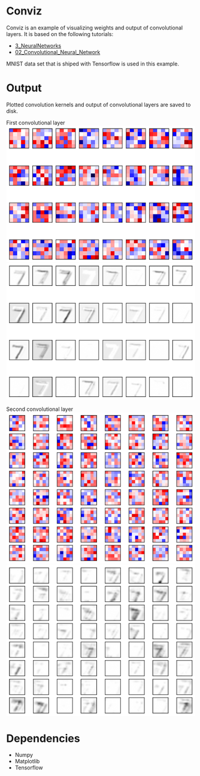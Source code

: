 # Conviz

Conviz is an example of visualizing weights and output of convolutional layers. It is based on the following tutorials:
* [3_NeuralNetworks](https://github.com/aymericdamien/TensorFlow-Examples/blob/master/examples/3_NeuralNetworks/convolutional_network.py)
* [02_Convolutional_Neural_Network](https://github.com/Hvass-Labs/TensorFlow-Tutorials/blob/master/02_Convolutional_Neural_Network.ipynb)

MNIST data set that is shiped with Tensorflow is used in this example. 

# Output
Plotted convolution kernels and output of convolutional layers are saved to disk.

First convolutional layer
![con_weights_0](img/conv_weights_0.png)
![con_output_0](img/conv_output_0.png)

Second convolutional layer
![con_weights_1](img/conv_weights_1.png)
![con_output_1](img/conv_output_1.png)

# Dependencies
* Numpy
* Matplotlib
* Tensorflow